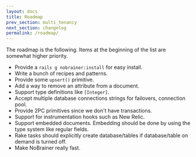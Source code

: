 ```yaml
---
layout: docs
title: Roadmap
prev_section: multi_tenancy
next_section: changelog
permalink: /roadmap/
---
```


The roadmap is the following. Items at the beginning of the list are somewhat higher priority.

* Provide a `rails g nobrainer:install` for easy install.
* Write a bunch of recipes and patterns.
* Provide some `upsert()` primitive.
* Add a way to remove an attribute from a document.
* Support type definitions like `[Integer]`.
* Accept multiple database connections strings for failovers, connection pool.
* Provide 2PC primitives since we don't have transactions.
* Support for instrumentation hooks such as New Relic.
* Support embedded documents. Embedding should be done by using the type system like regular fields.
* Rake tasks should explicitly create database/tables if database/table on demand is turned off.
* Make NoBrainer really fast.
